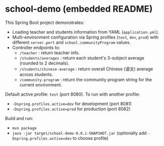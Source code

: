 # school-demo (embedded README)

This Spring Boot project demonstrates:
- Loading teacher and students information from YAML (`application.yml`).
- Multi-environment configuration via Spring profiles (`test`, `dev`, `prod`) with different `server.port` and `school.communityProgram` values.
- Controller endpoints to:
  - `/teacher` : return teacher info.
  - `/students/averages` : return each student's 3-subject average (rounded to 2 decimals).
  - `/students/chinese-average` : return overall Chinese (语文) average across students.
  - `/community-program` : return the community program string for the current environment.

Default active profile: `test` (port 8080). To run with another profile:
- `-Dspring.profiles.active=dev` for development (port 8081)
- `-Dspring.profiles.active=prod` for production (port 8082)

Build and run:
- `mvn package`
- `java -jar target/school-demo-0.0.1-SNAPSHOT.jar`
  (optionally add `-Dspring.profiles.active=dev` to choose profile)